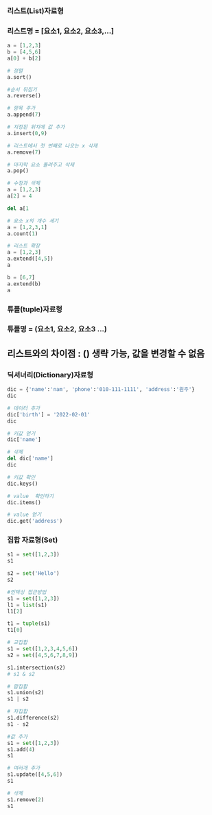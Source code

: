 ### 리스트(List)자료형
### 리스트명 = [요소1, 요소2, 요소3,...]
```python
a = [1,2,3]
b = [4,5,6]
a[0] + b[2]

# 정렬
a.sort()

#순서 뒤집기
a.reverse()

# 항목 추가
a.append(7)

# 지정된 위치에 값 추가
a.insert(0,9) 

# 리스트에서 첫 번째로 나오는 x 삭제
a.remove(7)

# 마지막 요소 돌려주고 삭제
a.pop()

# 수정과 삭제
a = [1,2,3]
a[2] = 4

del a[1

# 요소 x의 개수 세기
a = [1,2,3,1]
a.count(1)

# 리스트 확장
a = [1,2,3]
a.extend([4,5])
a

b = [6,7]
a.extend(b)
a

```

### 튜플(tuple)자료형
### 튜플명 = (요소1, 요소2, 요소3 ...)
## 리스트와의 차이점 : () 생략 가능, 값을 변경할 수 없음


### 딕셔너리(Dictionary)자료형
```python
dic = {'name':'nam', 'phone':'010-111-1111', 'address':'원주'}
dic

# 데이터 추가
dic['birth'] = '2022-02-01'
dic

# 키값 얻기
dic['name']

# 삭제
del dic['name']
dic

# 키값 확인
dic.keys()

# value  확인하기
dic.items()

# value 얻기
dic.get('address')

```

### 집합 자료형(Set)

```python
s1 = set([1,2,3])
s1

s2 = set('Hello')
s2

#인덱싱 접근방법
s1 = set([1,2,3])
l1 = list(s1)
l1[2]

t1 = tuple(s1)
t1[0]

# 교집합
s1 = set([1,2,3,4,5,6])
s2 = set([4,5,6,7,8,9])

s1.intersection(s2)
# s1 & s2

# 합집합
s1.union(s2)
s1 | s2

# 차집합
s1.difference(s2)
s1 - s2

#값 추가
s1 = set([1,2,3])
s1.add(4)
s1

# 여러개 추가
s1.update([4,5,6])
s1

# 삭제
s1.remove(2)
s1

```






